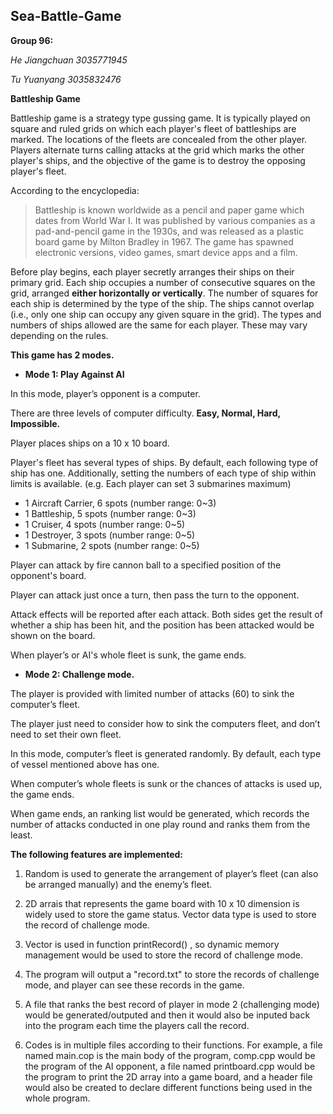 ## Sea-Battle-Game

**Group 96:**

_He Jiangchuan 3035771945_

_Tu Yuanyang 3035832476_


**Battleship Game**

Battleship game is a strategy type gussing game. It is typically played on square and ruled grids on which each player's fleet of battleships are marked. The locations of the fleets are concealed from the other player. Players alternate turns calling attacks at the grid which marks the other player's ships, and the objective of the game is to destroy the opposing player's fleet.

According to the encyclopedia:
>Battleship is known worldwide as a pencil and paper game which dates from World War I. It was published by various companies as a pad-and-pencil game in the 1930s, and was released as a plastic board game by Milton Bradley in 1967. The game has spawned electronic versions, video games, smart device apps and a film.

Before play begins, each player secretly arranges their ships on their primary grid. Each ship occupies a number of consecutive squares on the grid, arranged **either horizontally or vertically**. The number of squares for each ship is determined by the type of the ship. The ships cannot overlap (i.e., only one ship can occupy any given square in the grid). The types and numbers of ships allowed are the same for each player. These may vary depending on the rules.


**This game has 2 modes.**


- **Mode 1:  Play Against AI**

In this mode, player’s opponent is a computer.

There are three levels of computer difficulty. **Easy, Normal, Hard, Impossible.**

Player places ships on a 10 x 10 board.

Player's fleet has several types of ships. By default, each following type of ship has one. Additionally, setting the numbers of each type of ship within limits is available. (e.g. Each player can set 3 submarines maximum)

- 1 Aircraft Carrier, 6 spots  (number range: 0~3)
- 1 Battleship, 5 spots        (number range: 0~3)
- 1 Cruiser, 4 spots           (number range: 0~5)
- 1 Destroyer, 3 spots         (number range: 0~5)
- 1 Submarine, 2 spots         (number range: 0~5)

Player can attack by fire cannon ball to a specified position of the opponent's board. 

Player can attack just once a turn, then pass the turn to the opponent.

Attack effects will be reported after each attack. Both sides get the result of whether a ship has been hit, and the position has been attacked would be shown on the board.

When player’s or AI's whole fleet is sunk, the game ends.

- **Mode 2: Challenge mode.**

The player is provided with limited number of attacks (60) to sink the computer’s fleet. 

The player just need to consider how to sink the computers fleet, and don’t need to set their own fleet.

In this mode, computer’s fleet is generated randomly. By default, each type of vessel mentioned above has one.

When computer’s whole fleets is sunk or the chances of attacks is used up, the game ends.

When game ends, an ranking list would be generated, which records the number of attacks conducted in one play round and ranks them from the least.



**The following features are implemented:**

1. Random is used to generate the arrangement of player’s fleet (can also be arranged manually) and the enemy’s fleet.

2. 2D arrais that represents the game board with 10 x 10 dimension is widely used to store the game status. Vector data type is used to store the record of challenge mode.

3. Vector is used in function printRecord() , so dynamic memory management would be used to store the record of challenge mode.

4. The program will output a "record.txt" to store the records of challenge mode, and player can see these records in the game.

5. A file that ranks the best record of player in mode 2 (challenging mode) would be generated/outputed and then it would also be inputed back into the program each time the players call the record.

6. Codes is in multiple files according to their functions. For example, a file named main.cop is the main body of the program, comp.cpp would be the program of the AI opponent, a file named printboard.cpp would be the program to print the 2D array into a game board, and a header file would also be created to declare different functions being used in the whole program.
